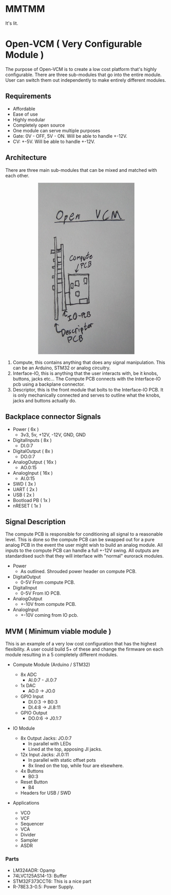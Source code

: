 # MMTMM

It's lit.

# Open-VCM ( Very Configurable Module )
The purpose of Open-VCM is to create a low cost platform that's highly configurable. There are three sub-modules that go into the entire module. User can switch them out independently to make entirely different modules.

## Requirements
- Affordable
- Ease of use
- Highly modular
- Completely open source
- One module can serve multiple purposes
- Gate: 0V - OFF, 5V - ON. Will be able to handle +-12V.
- CV: +-5V. Will be able to handle +-12V.

## Architecture
There are three main sub-modules that can be mixed and matched with each other.

<div style="text-align:center"><img src="images/OPEN_VCM.jpg" alt="openVCM" width="300"/></div>

1. Compute, this contains anything that does any signal manipulation. This can be an Arduino, STM32 or analog circuitry.
2. Interface-IO, this is anything that the user interacts with, be it knobs, buttons, jacks etc... The Compute PCB connects with the Interface-IO pcb using a backplane connector.
3. Descriptor, this is the front module that bolts to the Interface-IO PCB. It is only mechanically connected and serves to outline what the knobs, jacks and buttons actually do.

## Backplace connector Signals
- Power ( 6x )
  - 3v3, 5v, +12V, -12V, GND, GND
- DigitalInputs ( 8x )
  - DI.0:7
- DigitalOutput ( 8x )
  - DO.0:7
- AnalogOutput ( 16x )
  - AO.0:15
- AnalogInput ( 16x )
  - AI.0:15
- SWD ( 3x )
- UART ( 2x )
- USB ( 2x )
- Bootload PB ( 1x )
- nRESET ( 1x )

## Signal Description
The compute PCB is responsible for conditioning all signal to a reasonable level. This is done so the compute PCB can be swapped out for a pure analog PCB in the event the user might wish to build an analog module. All inputs to the compute PCB can handle a full +-12V swing. All outputs are standardised such that they will interface with "normal" eurorack modules.

- Power 
  - As outlined. Shrouded power header on compute PCB. 
- DigitalOutput 
  - 0-5V From compute PCB.
- DigitalInput
  - 0-5V From IO PCB.
- AnalogOutput
  - +-10V from compute PCB.
- AnalogInput
  - +-10V coming from IO pcb.

## MVM ( Minimum viable module )
This is an example of a very low cost configuration that has the highest flexibility. A user could build 5+ of these and change the firmware on each module resulting in a 5 completely different modules.

- Compute Module (Arduino / STM32)
  - 8x ADC
    - AI.0:7 - JI.0:7
  - 1x DAC
    - AO.0 -> JO.0
  - GPIO Input
    - DI.0:3 -> B0:3
    - DI.4:8 -> JI.8:11
  - GPIO Output
    - DO.0:6 -> J0.1:7
      
- IO Module
  - 8x Output Jacks: JO.0:7
    - In parallel with LEDs
    - Lined at the top, apposing JI jacks.
  - 12x Input Jacks: JI.0:11
    - In parallel with static offset pots 
    - 8x lined on the top, while four are elsewhere.
  - 4x Buttons
    - B0:3
  - Reset Button
    - B4
  - Headers for USB / SWD

- Applications
  - VCO
  - VCF
  - Sequencer
  - VCA
  - Divider
  - Sampler
  - ASDR

### Parts
- LM324ADR: Opamp
- 74LVC125AS14-13: Buffer
- STM32F373CCT6: This is a nice part
- R-78E3.3-0.5: Power Supply.
